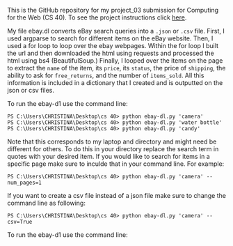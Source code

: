 This is the GitHub repository for my project_03 submission for Computing for the Web (CS 40). To see the project instructions click [here](https://github.com/mikeizbicki/cmc-csci040/tree/2022fall/project_03).

My file ebay.dl converts eBay search queries into a `.json` or `.csv` file. First, I used argparse to search for different items on the eBay website. Then, I used a for loop to loop over the ebay webpages. 
Within the for loop I built the url and then downloaded the html using requests and processed the html using bs4 (BeautifulSoup.) 
Finally, I looped over the items on the page to extract the `name` of the item, its `price`, its `status`, the price of `shipping`, the ability to ask for `free_returns`, and the number of `items_sold`.
All this information is included in a dictionary that I created and is outputted on the json or csv files. 
 
To run the ebay-d1 use the command line:
```
PS C:\Users\CHRISTINA\Desktop\cs 40> python ebay-dl.py 'camera'
PS C:\Users\CHRISTINA\Desktop\cs 40> python ebay-dl.py 'water bottle'
PS C:\Users\CHRISTINA\Desktop\cs 40> python ebay-dl.py 'candy'
```
 
Note that this corresponds to my laptop and directory and might need be different for others. To do this in your directory replace the search term in quotes with your desired item. If you would like to search for items in a specific page make sure to inculde that in your command line. For example:

```
PS C:\Users\CHRISTINA\Desktop\cs 40> python ebay-dl.py 'camera' --num_pages=1
```

If you want to create a csv file instead of a json file make sure to change the command line as following:

```
PS C:\Users\CHRISTINA\Desktop\cs 40> python ebay-dl.py 'camera' --csv=True 
```

 
To run the ebay-d1 use the command line:
